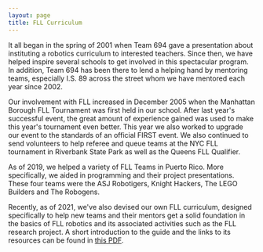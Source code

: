 ```yaml
---
layout: page
title: FLL Curriculum
---
```


It all began in the spring of 2001 when Team 694 gave a presentation about instituting a robotics curriculum to interested teachers. Since then, we have helped inspire several schools to get involved in this spectacular program. In addition, Team 694 has been there to lend a helping hand by mentoring teams, especially I.S. 89 across the street whom we have mentored each year since 2002.

Our involvement with FLL increased in December 2005 when the Manhattan Borough FLL Tournament was first held in our school. After last year's successful event, the great amount of experience gained was used to make this year's tournament even better. This year we also worked to upgrade our event to the standards of an official FIRST event. We also continued to send volunteers to help referee and queue teams at the NYC FLL tournament in Riverbank State Park as well as the Queens FLL Qualifier.

As of 2019, we helped a variety of FLL Teams in Puerto Rico. More specifically, we aided in programming and their project presentations. These four teams were the ASJ Robotigers, Knight Hackers, The LEGO Builders and The Robogens.

Recently, as of 2021, we've also devised our own FLL curriculum, designed specifically to help new teams and their mentors get a solid foundation in the basics of FLL robotics and its associated activities such as the FLL research project. A short introduction to the guide and the links to its resources can be found in [this PDF](https://stuypulse.nyc3.cdn.digitaloceanspaces.com/site/pdf/FLL%20Curriculum%20Guide.pdf).
